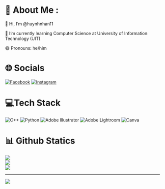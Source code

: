 # 💫 About Me :
👋 Hi, I’m @huynhnhan11

🌱 I’m currently learning Computer Science at University of Information Technology (UIT)

😄 Pronouns: he/him

# 🌐 Socials
[![Facebook](https://img.shields.io/badge/Facebook-%231877F2.svg?logo=Facebook&logoColor=white)](https://facebook.com/https://www.facebook.com/infor.huynhnhan/) [![Instagram](https://img.shields.io/badge/Instagram-%23E4405F.svg?logo=Instagram&logoColor=white)](https://instagram.com/@henhnryh_n) 

# 💻Tech Stack
![C++](https://img.shields.io/badge/c++-%2300599C.svg?style=for-the-badge&logo=c%2B%2B&logoColor=white) ![Python](https://img.shields.io/badge/python-3670A0?style=for-the-badge&logo=python&logoColor=ffdd54) ![Adobe Illustrator](https://img.shields.io/badge/adobeillustrator-%23FF9A00.svg?style=for-the-badge&logo=adobeillustrator&logoColor=white) ![Adobe Lightroom](https://img.shields.io/badge/Adobe%20Lightroom-31A8FF.svg?style=for-the-badge&logo=Adobe%20Lightroom&logoColor=white) ![Canva](https://img.shields.io/badge/Canva-%2300C4CC.svg?style=for-the-badge&logo=Canva&logoColor=white)
# 📊 Github Statics
![](https://github-readme-stats.vercel.app/api?username=@huynhnhan11&theme=tokyonight&hide_border=false&include_all_commits=true&count_private=true)<br/>
![](https://github-readme-streak-stats.herokuapp.com/?user=@huynhnhan11&theme=tokyonight&hide_border=false)<br/>
![](https://github-readme-stats.vercel.app/api/top-langs/?username=@huynhnhan11&theme=tokyonight&hide_border=false&include_all_commits=true&count_private=true&layout=compact)

---
[![](https://visitcount.itsvg.in/api?id=@huynhnhan11&icon=2&color=1)](https://visitcount.itsvg.in)
